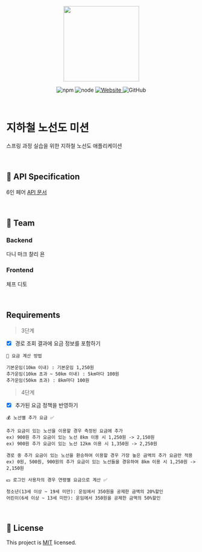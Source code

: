 <p align="center">
    <img width="200px;" src="https://raw.githubusercontent.com/woowacourse/atdd-subway-admin-frontend/master/images/main_logo.png"/>
</p>
<p align="center">
  <img alt="npm" src="https://img.shields.io/badge/npm-%3E%3D%205.5.0-blue">
  <img alt="node" src="https://img.shields.io/badge/node-%3E%3D%209.3.0-blue">
  <a href="https://techcourse.woowahan.com/c/Dr6fhku7" alt="woowacuorse subway">
    <img alt="Website" src="https://img.shields.io/website?url=https%3A%2F%2Fedu.nextstep.camp%2Fc%2FR89PYi5H">
  </a>
  <img alt="GitHub" src="https://img.shields.io/github/license/woowacourse/atdd-subway-map">
</p>

<br>

# 지하철 노선도 미션
스프링 과정 실습을 위한 지하철 노선도 애플리케이션

<br>

## 📑 API Specification
6인 페어 [API 문서](https://da-nyee-subway-fare.kro.kr/swagger-ui.html)

<br>

## 👥 Team

### Backend
다니 마크 찰리 욘

### Frontend
체프 디토

<br>

## Requirements

> 3단계

- [x] 경로 조회 결과에 요금 정보를 포함하기

```
💸 요금 계산 방법

기본운임(10㎞ 이내) : 기본운임 1,250원
추가운임(10km 초과 ~ 50km 이내) : 5km마다 100원
추가운임(50km 초과) : 8km마다 100원
```

> 4단계

- [x] 추가된 요금 정책을 반영하기

```
💰 노선별 추가 요금 ✅

추가 요금이 있는 노선을 이용할 경우 측정된 요금에 추가
ex) 900원 추가 요금이 있는 노선 8km 이용 시 1,250원 -> 2,150원
ex) 900원 추가 요금이 있는 노선 12km 이용 시 1,350원 -> 2,250원

경로 중 추가 요금이 있는 노선을 환승하여 이용할 경우 가장 높은 금액의 추가 요금만 적용
ex) 0원, 500원, 900원의 추가 요금이 있는 노선들을 경유하여 8km 이용 시 1,250원 -> 2,150원
```

```
💵 로그인 사용자의 경우 연령별 요금으로 계산 ✅

청소년(13세 이상 ~ 19세 미만): 운임에서 350원을 공제한 금액의 20%할인
어린이(6세 이상 ~ 13세 미만): 운임에서 350원을 공제한 금액의 50%할인
```

<br>

## 📝 License

This project is [MIT](https://github.com/woowacourse/atdd-subway-map/blob/master/LICENSE) licensed.
